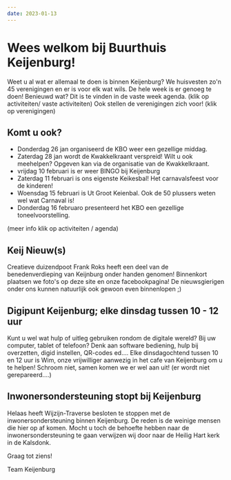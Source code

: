 ```yaml
---
date: 2023-01-13
---
```


# Wees welkom bij Buurthuis Keijenburg!

Weet u al wat er allemaal te doen is binnen Keijenburg?
We huisvesten zo'n 45 verenigingen en er is voor elk wat wils. De hele week is er genoeg te doen!
Benieuwd wat? Dit is te vinden in de vaste week agenda. (klik op activiteiten/ vaste activiteiten)
Ook stellen de verenigingen zich voor! (klik op verenigingen)

## Komt u ook?

-   Donderdag 26 jan organiseerd de KBO weer een gezellige middag.
-   Zaterdag 28 jan wordt de Kwakkelkraant verspreid! Wilt u ook meehelpen? Opgeven kan via de organisatie van de Kwakkelkraant.
-   vrijdag 10 februari is er weer BINGO bij Keijenburg
-   Zaterdag 11 februari is ons eigenste Keikesbal! Het carnavalsfeest voor de kinderen!
-   Woensdag 15 februari is Ut Groot Keienbal. Ook de 50 plussers weten wel wat Carnaval is!
-   Donderdag 16 februaro presenteerd het KBO een gezellige toneelvoorstelling.

(meer info klik op activiteiten / agenda)

## Keij Nieuw(s)

Creatieve duizendpoot Frank Roks heeft een deel van de benedenverdieping van Keijnburg onder handen genomen!
Binnenkort plaatsen we foto's op deze site en onze facebookpagina!
De nieuwsgierigen onder ons kunnen natuurlijk ook gewoon even binnenlopen ;)

## Digipunt Keijenburg; elke dinsdag tussen 10 - 12 uur

Kunt u wel wat hulp of uitleg gebruiken rondom de digitale wereld? Bij uw computer, tablet of telefoon?
Denk aan software bediening, hulp bij overzetten, digid instellen, QR-codes ed....
Elke dinsdagochtend tussen 10 en 12 uur is Wim, onze vrijwilliger aanwezig in het cafe van Keijenburg om u te helpen!
Schroom niet, samen komen we er wel aan uit!
(er wordt niet gerepareerd....)

## Inwonersondersteuning stopt bij Keijenburg

Helaas heeft Wijzijn-Traverse besloten te stoppen met de inwonersondersteuning binnen Keijenburg.
De reden is de weinige mensen die hier op af komen. Mocht u toch de behoefte hebben naar de inwonersondersteuning te gaan
verwijzen wij door naar de Heilig Hart kerk in de Kalsdonk.

Graag tot ziens!

Team Keijenburg
